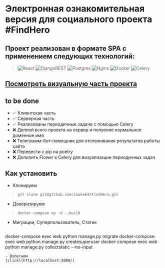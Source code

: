 # Электронная ознакомительная версия для социального проекта #FindHero

## Проект реализован в формате SPA с применением следующих технологий:
> ![React](https://img.shields.io/badge/react-%2320232a.svg?style=for-the-badge&logo=react&logoColor=%2361DAFB)
> ![DjangoREST](https://img.shields.io/badge/DJANGO-REST-ff1709?style=for-the-badge&logo=django&logoColor=white&color=ff1709&labelColor=gray)
> ![Postgres](https://img.shields.io/badge/postgres-%23316192.svg?style=for-the-badge&logo=postgresql&logoColor=white)
> ![Nginx](https://img.shields.io/badge/nginx-%23009639.svg?style=for-the-badge&logo=nginx&logoColor=white)
> ![Docker](https://img.shields.io/badge/docker-%230db7ed.svg?style=for-the-badge&logo=docker&logoColor=white)
> ![Celery](https://a11ybadges.com/badge?logo=celery)

## [Посмотреть визуальную часть проекта](https://findhero.netlify.app/)

## to be done
- :white_check_mark: Клиентская часть
- :white_check_mark: Серверная часть
- :white_check_mark: Реализованы периодичные задачи с помощью Celery
- ❌ Деплой всего проекта на сервер и полуение нормальное доменное имя
- ❌ Телеграмм-бот-помощник для отслеживания результатов работы сайта
- ❌ Перевести с pip на poetry
- ❌ Допилить Flower к Celery для визуализации периодичных задач

## Как установить
- Клонируем
> ``` git clone git@github.com:Cooke64/FindHero.git ```
- Докеризируем
> ``` docker-compose up -d --build ```
- Миграции, Суперпользователь, Статик
>```
docker-compose exec web python manage.py migrate
docker-compose exec web python manage.py createsuperuser
docker-compose exec web python manage.py collectstatic --no-input
```
- Взлетаем
[click](http://localhost:3000/)
